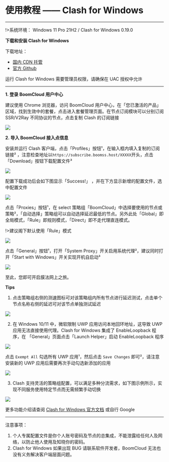 # 使用教程 —— Clash for Windows
- - -

!>系统环境： Windows 11 Pro 21H2 / Clash for Windows 0.19.0

**下载和安装 Clash for Windows**

下载地址：
- [国内 CDN 托管](https://cdn.t9c.co/download/Clash.for.Windows.Setup.0.13.6.exe)
- [官方 Github](https://github.com/Fndroid/clash_for_windows_pkg/releases/download/0.19.0/Clash.for.Windows.Setup.0.19.0.exe)

运行 Clash for Windows 需要管理员权限，请确保在 UAC 授权中允许

---
**1. 登录 BoomCloud 用户中心**

建议使用 Chrome 浏览器，访问 BoomCloud 用户中心，在「您已激活的产品」区域，找到生效中的套餐，点击进入套餐管理页面。在节点订阅模块可以分别订阅 SSR/V2Ray 不同协议的节点，点击复制 Clash 的订阅链接

![](../img/clashwin/0.png)

**2. 导入 BoomCloud 接入点信息**

安装并运行 Clash 客户端，点击「Profiles」按钮¹，在输入框内填入复制的订阅链接² ，注意检查地址以`https://subscribe.boomss.host/XXXXX`开头，点击「Download」按钮下载配置文件³

![](../img/clashwin/1.png)  

配置下载成功后会如下图显示「Success!」	，并在下方显示新增的配置文件，选中配置文件

![](../img/clashwin/2.png)

点击「Proxies」按钮¹，在 select 策略组「BoomCloud」中选择要使用的节点或策略²，「自动选择」策略组可以自动选择延迟最低的节点。另外此处「Global」即全局模式，「Rule」即规则模式，「Direct」即不走代理直连模式。

!>建议阁下默认使用「Rule」模式

![](../img/clashwin/3.png)

点击「General」按钮¹，打开「System Proxy」开关启用系统代理²，建议同时打开「Start with Windows」开关实现开机自启动³

![](../img/clashwin/4.png)

至此，您即可开启膜法网上之旅。

**Tips**

1. 点击策略组右侧的测速图标可对该策略组内所有节点进行延迟测试，点击单个节点名称右侧的延迟可对该节点单独测试延迟

![](../img/clashwin/5.png)

2. 在 Windows 10/11 中，微软限制 UWP 应用访问本地回环地址，这导致 UWP 应用无法直接使用代理。Clash for Windows 集成了 EnableLoopback 程序，在 「General」页面点击「Launch Helper」启动 EnableLoopback 程序

![](../img/clashwin/6.png)

点击 `Exempt All` 勾选所有 UWP 应用¹，然后点击 `Save Changes` 即可²，请注意安装新的 UWP 应用后需要再次手动勾选新添加的应用

![](../img/clashwin/7.png)

3. Clash 支持灵活的策略组配置，可以满足多种分流需求，如下图示例所示，实现不同服务使用特定节点而无需频繁手动切换

![](../img/clashwin/8.png)

更多功能介绍请查阅 [Clash for Windows 官方文档](https://docs.cfw.lbyczf.com/) 或自行 Google
- - -
注意事项：  
1. 个人专属配置文件是你个人账号密码及节点的总集成，不能泄露给任何人及网络，以防止他人使用及知晓你的密码。    
2. Clash for Windows 如果出现 BUG 请联系软件开发者，BoomCloud 无法也没有义务解决客户端层面问题。
